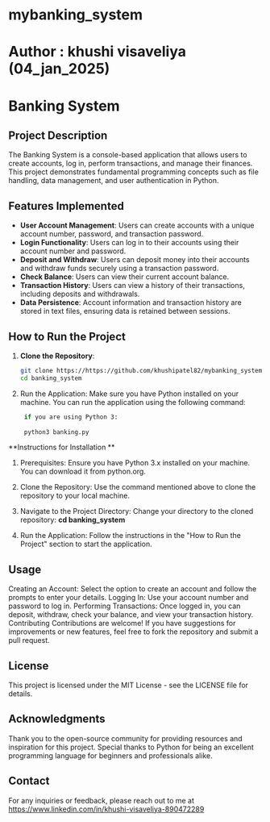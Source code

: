 # mybanking_system
# Author : khushi visaveliya (04_jan_2025)
# Banking System

## Project Description

The Banking System is a console-based application that allows users to create accounts, log in, perform transactions, and manage their finances. This project demonstrates fundamental programming concepts such as file handling, data management, and user authentication in Python.

## Features Implemented

- **User  Account Management**: Users can create accounts with a unique account number, password, and transaction password.
- **Login Functionality**: Users can log in to their accounts using their account number and password.
- **Deposit and Withdraw**: Users can deposit money into their accounts and withdraw funds securely using a transaction password.
- **Check Balance**: Users can view their current account balance.
- **Transaction History**: Users can view a history of their transactions, including deposits and withdrawals.
- **Data Persistence**: Account information and transaction history are stored in text files, ensuring data is retained between sessions.

## How to Run the Project

1. **Clone the Repository**: 
   ```bash
   git clone https://https://github.com/khushipatel82/mybanking_system.git
   cd banking_system
2. Run the Application: Make sure you have Python installed on your machine. You can run the application using the following command:
   ```bash
    if you are using Python 3:
  
    python3 banking.py
   
**Instructions for Installation **
1. Prerequisites: Ensure you have Python 3.x installed on your machine. You can download it from python.org.

2. Clone the Repository: Use the command mentioned above to clone the repository to your local machine.

3. Navigate to the Project Directory: Change your directory to the cloned repository:
  **cd banking_system**
4. Run the Application: Follow the instructions in the "How to Run the Project" section to start the application.

## Usage
Creating an Account: Select the option to create an account and follow the prompts to enter your details.
Logging In: Use your account number and password to log in.
Performing Transactions: Once logged in, you can deposit, withdraw, check your balance, and view your transaction history.
Contributing
Contributions are welcome! If you have suggestions for improvements or new features, feel free to fork the repository and submit a pull request.

## License
This project is licensed under the MIT License - see the LICENSE file for details.

## Acknowledgments
Thank you to the open-source community for providing resources and inspiration for this project.
Special thanks to Python for being an excellent programming language for beginners and professionals alike.

## Contact
For any inquiries or feedback, please reach out to me at https://www.linkedin.com/in/khushi-visaveliya-890472289
